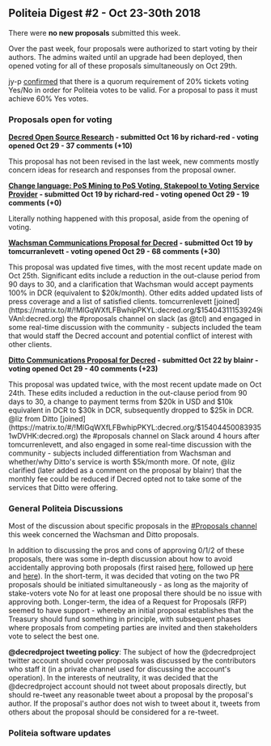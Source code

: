 ## Politeia Digest #2 - Oct 23-30th 2018

There were **no new proposals** submitted this week.

Over the past week, four proposals were authorized to start voting by their authors. The admins waited until an upgrade had been deployed, then opened voting for all of these proposals simultaneously on Oct 29th.

jy-p [confirmed](https://matrix.to/#/!MIGqWXfLFBwhipPKYL:decred.org/$15408340182830ummFF:decred.org) that there is a quorum requirement of 20% tickets voting Yes/No in order for Politeia votes to be valid. For a proposal to pass it must achieve 60% Yes votes.

### Proposals open for voting

**[Decred Open Source Research](https://proposals.decred.org/proposals/c68bb790ba0843980bb9695de4628995e75e0d1f36c992951db49eca7b3b4bcd) - submitted Oct 16 by richard-red - voting opened Oct 29 - 37 comments (+10)**

This proposal has not been revised in the last week, new comments mostly concern ideas for research and responses from the proposal owner.

**[Change language: PoS Mining to PoS Voting, Stakepool to Voting Service Provider](https://proposals.decred.org/proposals/522652954ea7998f3fca95b9c4ca8907820eb785877dcf7fba92307131818c75) - submitted Oct 19 by richard-red - voting opened Oct 29  - 19 comments  (+0)**

Literally nothing happened with this proposal, aside from the opening of voting.

**[Wachsman Communications Proposal for Decred](https://proposals.decred.org/proposals/bc8776180b5ea8f5d19e7d08e9fcc35f0d1e3d16974963e3e5ded65139e7b092) - submitted Oct 19 by tomcurranlevett - voting opened Oct 29 - 68 comments (+30)**

This proposal was updated five times, with the most recent update made on Oct 25th. Significant edits include a reduction in the out-clause period from 90 days to 30, and a clarification that Wachsman would accept payments 100% in DCR (equivalent to $20k/month). Other edits added updated lists of press coverage and a list of satisfied clients. tomcurrenlevett [joined](https://matrix.to/#/!MIGqWXfLFBwhipPKYL:decred.org/$154043111539249iVAnl:decred.org) the #proposals channel on slack (as @tcl) and engaged in some real-time discussion with the community - subjects included the team that would staff the Decred account and potential conflict of interest with other clients.

**[Ditto Communications Proposal for Decred](https://proposals.decred.org/proposals/27f87171d98b7923a1bd2bee6affed929fa2d2a6e178b5c80a9971a92a5c7f50) - submitted Oct 22 by blainr - voting opened Oct 29 - 40 comments (+23)**

This proposal was updated twice, with the most recent update made on Oct 24th. These edits included a reduction in the out-clause period from 90 days to 30, a change to payment terms from $20k in USD and $10k equivalent in DCR to $30k in DCR, subsequently dropped to $25k in DCR. @liz from Ditto [joined](https://matrix.to/#/!MIGqWXfLFBwhipPKYL:decred.org/$154044500839351wDVHK:decred.org) the #proposals channel on Slack around 4 hours after tomcurrenlevett, and also engaged in some real-time discussion with the community - subjects included differentiation from Wachsman and whether/why Ditto's service is worth $5k/month more. Of note, @liz clarified (later added as a comment on the proposal by blainr) that the monthly fee could be reduced if Decred opted not to take some of the services that Ditto were offering. 

### General Politeia Discussions

Most of the discussion about specific proposals in the [#Proposals channel](https://matrix.to/#/!MIGqWXfLFBwhipPKYL:decred.org) this week concerned the Wachsman and Ditto proposals.

In addition to discussing the pros and cons of approving 0/1/2 of these proposals, there was some in-depth discussion about how to avoid accidentally approving both proposals (first raised [here](https://matrix.to/#/!MIGqWXfLFBwhipPKYL:decred.org/$154025591736228hcdGx:decred.org), followed up [here](https://matrix.to/#/!MIGqWXfLFBwhipPKYL:decred.org/$154038518738079RYsLo:decred.org) and [here](https://matrix.to/#/!MIGqWXfLFBwhipPKYL:decred.org/$154040027938510csCOJ:decred.org)). In the short-term, it was decided that voting on the two PR proposals should be initiated simultaneously - as long as the majority of stake-voters vote No for at least one proposal there should be no issue with approving both. Longer-term, the idea of a Request for Proposals (RFP) seemed to have support - whereby an initial proposal establishes that the Treasury should fund something in principle, with subsequent phases where proposals from competing parties are invited and then stakeholders vote to select the best one.

**@decredproject tweeting policy**: The subject of how the @decredproject twitter account should cover proposals was discussed by the contributors who staff it (in a private channel used for discussing the account's operation). In the interests of neutrality, it was decided that the @decredproject account should not tweet about proposals directly, but should re-tweet any reasonable tweet about a proposal by the proposal's author. If the proposal's author does not wish to tweet about it, tweets from others about the proposal should be considered for a re-tweet.

### Politeia software updates



